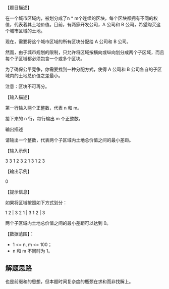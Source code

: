 【题目描述】

在一个城市区域内，被划分成了n * m个连续的区块，每个区块都拥有不同的权值，代表着其土地价值。目前，有两家开发公司，A 公司和 B 公司，希望购买这个城市区域的土地。

现在，需要将这个城市区域的所有区块分配给 A 公司和 B 公司。

然而，由于城市规划的限制，只允许将区域按横向或纵向划分成两个子区域，而且每个子区域都必须包含一个或多个区块。 

为了确保公平竞争，你需要找到一种分配方式，使得 A 公司和 B 公司各自的子区域内的土地总价值之差最小。

注意：区块不可再分。

【输入描述】

第一行输入两个正整数，代表 n 和 m。

接下来的 n 行，每行输出 m 个正整数。

输出描述

请输出一个整数，代表两个子区域内土地总价值之间的最小差距。

【输入示例】

3 3
1 2 3
2 1 3
1 2 3

【输出示例】

0

【提示信息】

如果将区域按照如下方式划分：

1 2 | 3
2 1 | 3
1 2 | 3

两个子区域内土地总价值之间的最小差距可以达到 0。

【数据范围】：

* 1 <= n, m <= 100；
* n 和 m 不同时为 1。

## 解题思路

也是前缀和的思想，但本题时间复杂度的瓶颈在求和而非找解上。